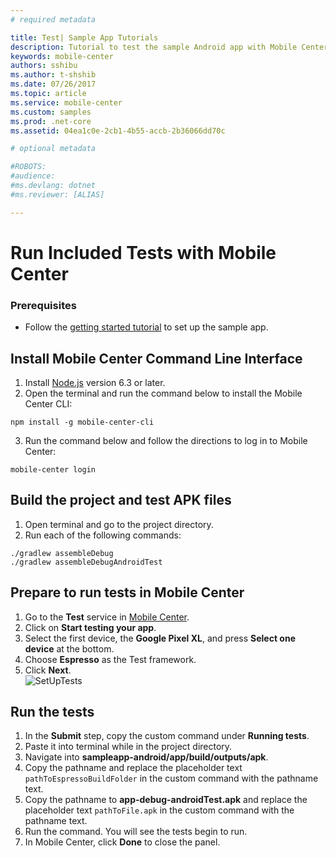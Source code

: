 ```yaml
---
# required metadata

title: Test| Sample App Tutorials
description: Tutorial to test the sample Android app with Mobile Center.
keywords: mobile-center
authors: sshibu
ms.author: t-shshib
ms.date: 07/26/2017
ms.topic: article
ms.service: mobile-center
ms.custom: samples
ms.prod: .net-core
ms.assetid: 04ea1c0e-2cb1-4b55-accb-2b36066dd70c

# optional metadata

#ROBOTS:
#audience:
#ms.devlang: dotnet
#ms.reviewer: [ALIAS]

---
```


# Run Included Tests with Mobile Center

### Prerequisites
 - Follow the [getting started tutorial](getting-started.md) to set up the sample app.

## Install Mobile Center Command Line Interface

1. Install [Node.js](https://nodejs.org/en/) version 6.3 or later.
2. Open the terminal and run the command below to install the Mobile Center CLI:

  ```shell
  npm install -g mobile-center-cli
  ```

3. Run the command below and follow the directions to log in to Mobile Center:

  ```shell
  mobile-center login
  ```  

## Build the project and test APK files
1. Open terminal and go to the project directory.
2. Run each of the following commands:

  ```
  ./gradlew assembleDebug
  ./gradlew assembleDebugAndroidTest
  ```

## Prepare to run tests in Mobile Center
1. Go to the **Test** service in [Mobile Center](https://mobile.azure.com/apps).
2. Click on **Start testing your app**.
3. Select the first device, the **Google Pixel XL**, and press **Select one device** at the bottom.  
4. Choose **Espresso** as the Test framework.   
5. Click **Next**.  
  ![SetUpTests](images/testSetUp.gif)


## Run the tests
1. In the **Submit** step, copy the custom command under **Running tests**.
2. Paste it into terminal while in the project directory.
3. Navigate into **sampleapp-android/app/build/outputs/apk**.
4. Copy the pathname and replace the placeholder text ```pathToEspressoBuildFolder``` in the custom command with the pathname text.
5. Copy the pathname to **app-debug-androidTest.apk** and replace the placeholder text ```pathToFile.apk``` in the custom command with the pathname text.
6. Run the command. You will see the tests begin to run.
7. In Mobile Center, click **Done** to close the panel.  
